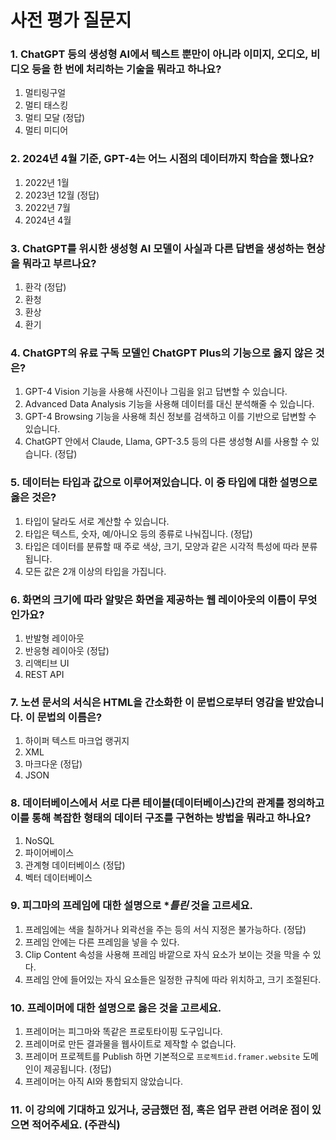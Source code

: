
# 사전 평가 질문지

### 1. ChatGPT 등의 생성형 AI에서 텍스트 뿐만이 아니라 이미지, 오디오, 비디오 등을 한 번에 처리하는 기술을 뭐라고 하나요?

1. 멀티링구얼
2. 멀티 태스킹
3. 멀티 모달 (정답)
4. 멀티 미디어

### 2. 2024년 4월 기준, GPT-4는 어느 시점의 데이터까지 학습을 했나요?

1. 2022년 1월
2. 2023년 12월 (정답)
3. 2022년 7월
4. 2024년 4월

### 3. ChatGPT를 위시한 생성형 AI 모델이 사실과 다른 답변을 생성하는 현상을 뭐라고 부르나요?

1. 환각 (정답)
2. 환청
3. 환상
4. 환기

### 4. ChatGPT의 유료 구독 모델인 ChatGPT Plus의 기능으로 **옳지 않은** 것은?

1. GPT-4 Vision 기능을 사용해 사진이나 그림을 읽고 답변할 수 있습니다.
2. Advanced Data Analysis 기능을 사용해 데이터를 대신 분석해줄 수 있습니다.
3. GPT-4 Browsing 기능을 사용해 최신 정보를 검색하고 이를 기반으로 답변할 수 있습니다. 
4. ChatGPT 안에서 Claude, Llama, GPT-3.5 등의 다른 생성형 AI를 사용할 수 있습니다. (정답)

### 5. 데이터는 타입과 값으로 이루어져있습니다. 이 중 타입에 대한 설명으로 **옳은** 것은?

1. 타입이 달라도 서로 계산할 수 있습니다.
2. 타입은 텍스트, 숫자, 예/아니오 등의 종류로 나눠집니다. (정답)
3. 타입은 데이터를 분류할 때 주로 색상, 크기, 모양과 같은 시각적 특성에 따라 분류됩니다.
4. 모든 값은 2개 이상의 타입을 가집니다.

### 6. 화면의 크기에 따라 알맞은 화면을 제공하는 웹 레이아웃의 이름이 무엇인가요?

1. 반발형 레이아웃
2. 반응형 레이아웃 (정답)
3. 리액티브 UI
4. REST API

### 7. 노션 문서의 서식은 HTML을 간소화한 이 문법으로부터 영감을 받았습니다. 이 문법의 이름은?

1. 하이퍼 텍스트 마크업 랭귀지
2. XML
3. 마크다운 (정답)
4. JSON

### 8. 데이터베이스에서 서로 다른 테이블(데이터베이스)간의 관계를 정의하고 이를 통해 복잡한 형태의 데이터 구조를 구현하는 방법을 뭐라고 하나요?

1. NoSQL
2. 파이어베이스
3. 관계형 데이터베이스 (정답)
4. 벡터 데이터베이스

### 9. 피그마의 프레임에 대한 설명으로 **틀린* 것을 고르세요.

1. 프레임에는 색을 칠하거나 외곽선을 주는 등의 서식 지정은 불가능하다. (정답)
2. 프레임 안에는 다른 프레임을 넣을 수 있다.
3. Clip Content 속성을 사용해 프레임 바깥으로 자식 요소가 보이는 것을 막을 수 있다.
4. 프레임 안에 들어있는 자식 요소들은 일정한 규칙에 따라 위치하고, 크기 조절된다.

### 10. 프레이머에 대한 설명으로 **옳은** 것을 고르세요.

1. 프레이머는 피그마와 똑같은 프로토타이핑 도구입니다.
2. 프레이머로 만든 결과물을 웹사이트로 제작할 수 없습니다.
3. 프레이머 프로젝트를 Publish 하면 기본적으로 `프로젝트id.framer.website` 도메인이 제공됩니다. (정답)
4. 프레이머는 아직 AI와 통합되지 않았습니다.

### 11. 이 강의에 기대하고 있거나, 궁금했던 점, 혹은 업무 관련 어려운 점이 있으면 적어주세요. (주관식)